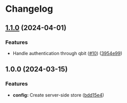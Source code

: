 # Changelog

## [1.1.0](https://github.com/VueTorrent/vuetorrent-backend/compare/v1.0.0...v1.1.0) (2024-04-01)


### Features

* Handle authentication through qbit ([#10](https://github.com/VueTorrent/vuetorrent-backend/issues/10)) ([3954e99](https://github.com/VueTorrent/vuetorrent-backend/commit/3954e991f7f79784d854440e1b574ebfce79452e))

## 1.0.0 (2024-03-15)


### Features

* **config:** Create server-side store ([bdd15e4](https://github.com/VueTorrent/vuetorrent-backend/commit/bdd15e404e9efc839ef3023d74ba7011b31fe46d))
